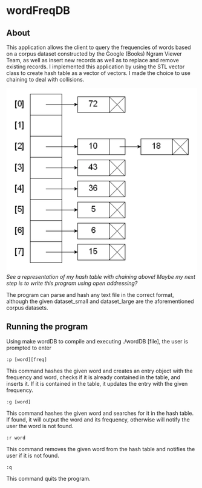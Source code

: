 # wordFreqDB

## About
This application allows the client to query the frequencies of words based on a corpus dataset constructed by the Google (Books) Ngram Viewer Team, as well as insert new records as well as to replace and remove existing records. I implemented this application by using the STL vector class to create hash table as a vector of vectors. I made the choice to use chaining to deal with collisions. 

![Hash Table](hashtable.png)
*See a representation of my hash table with chaining above! Maybe my next step is to write this program using open addressing?*

The program can parse and hash any text file in the correct format, although the given dataset_small and dataset_large are the aforementioned corpus datasets.

## Running the program
Using make wordDB to compile and executing ./wordDB [file], the user is prompted to enter 
```
:p [word][freq]
```
This command hashes the given word and creates an entry object with the frequency and word, checks if it is already contained in the table, and inserts it. If it is contained in the table, it updates the entry with the given frequency.
```
:g [word]
```
This command hashes the given word and searches for it in the hash table. If found, it will output the word and its frequency, otherwise will notify the user the word is not found.
```
:r word
```
This command removes the given word from the hash table and notifies the user if it is not found.
```
:q
```
This command quits the program.

